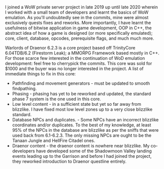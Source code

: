 I joined a WoW private server project in late 2019 up until late 2020 wherein I worked with a small team of developers and learnt the basics of WoW emulation. As you'll undoubtedly see in the commits, mine were almost exclusively quests fixes and reworks. More importantly, I have learnt the usefulness of bitwise application in game development, OOP in C++, the abstract idea of how a game is designed (or more specifically emulated); core, client, database, opcodes, prerequisite flags, and much much more.


Warlords of Draenor 6.2.3 is a core project based off TrinityCore 6.04TDB/6.2 (Firestorm Leak); a MMORPG Framework based mostly in C++.
For those scarce few interested in the continuation of WoD emulation development: feel free to cherrypick the commits. This core was sold for $1000 and the buyer was no longer interested in the project. A list of immediate things to fix in this core:
* Pathfinding and movement generators - must be updated to smooth findpathing.
* Phasing - phasing has yet to be reworked and updated, the standard phase 7 system is the one used in this core.
* Low level content - in a sufficient state but yet so far away from blizzlike. I have fixed most low level zones up to a very close blizzlike standard.
* Database NPCs and duplicates. - Some NPCs have an incorrect blizzlike coordinates and/or duplicates. To the best of my knowledge, at least 95% of the NPCs in the database are blizzlike as per the sniffs that were used back from 6.1-6.2.3. The only missing NPCs are ought to be the Tanaan Jungle and HellFire Citadel ones.
* Draenor content - the draenor content is nowhere near blizzlike. My co-developers have developed some of the Shadowmoon Valley landing events leading up to the Garrison and before I had joined the project, they reworked introduction to Draenor questline entirely.

